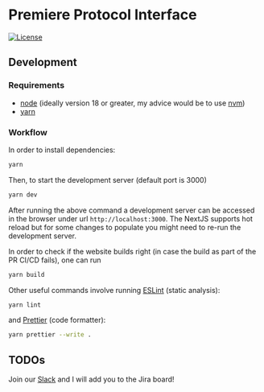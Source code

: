 # Premiere Protocol Interface

[![License](https://img.shields.io/github/license/premiere-sh/interface?color=blue)](https://github.com/premiere-sh/interface/blob/master/LICENSE)

## Development

### Requirements

- [node](https://nodejs.org/en/) (ideally version 18 or greater, my advice
  would be to use [nvm](https://github.com/nvm-sh/nvm))
- [yarn](https://yarnpkg.com/)

### Workflow

In order to install dependencies:

```sh
yarn
```

Then, to start the development server (default port is 3000)

```sh
yarn dev
```

After running the above command a development server can be accessed in the
browser under url `http://localhost:3000`. The NextJS supports hot reload but
for some changes to populate you might need to re-run the development server.

In order to check if the website builds right (in case the build as part of the PR
CI/CD fails), one can run

```sh
yarn build
```

Other useful commands involve running [ESLint](https://eslint.org/) (static analysis):

```sh
yarn lint
```

and [Prettier](https://prettier.io/) (code formatter):

```sh
yarn prettier --write .
```

## TODOs

Join our [Slack](https://join.slack.com/t/aso-ltd/shared_invite/zt-1bktroyrp-D2sSgK38OwU4193cIyHmbg) and I will add you to the Jira board!
